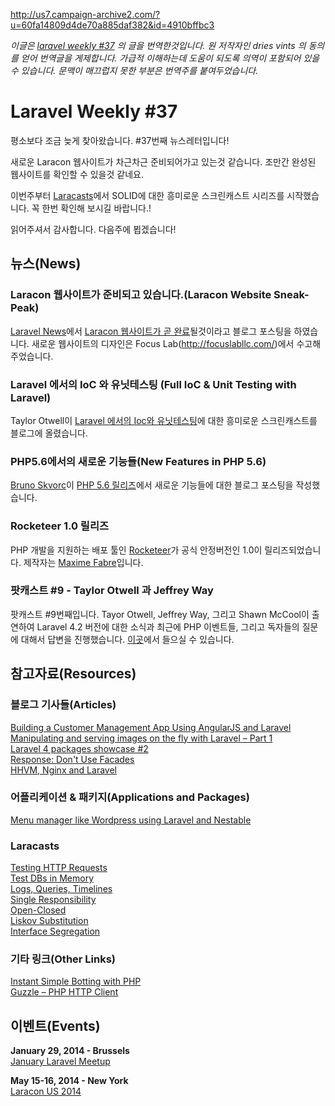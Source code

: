 http://us7.campaign-archive2.com/?u=60fa14809d4de70a885daf382&id=4910bffbc3

*이글은 [laravel weekly #37](http://us7.campaign-archive2.com/?u=60fa14809d4de70a885daf382&id=4910bffbc3) 의 글을 번역한것입니다. 원 저작자인 dries vints 의 동의를 얻어 번역글을 게제합니다. 가급적 이해하는데 도움이 되도록 의역이 포함되어 있을 수 있습니다. 문맥이 매끄럽지 못한 부분은 번역주를 붙여두었습니다.*

# Laravel Weekly #37

평소보다 조금 늦게 찾아왔습니다. #37번째 뉴스레터입니다!

새로운 Laracon 웹사이트가 차근차근 준비되어가고 있는것 같습니다. 조만간 완성된 웹사이트를 확인할 수 있을것 같네요.

이번주부터 [Laracasts](https://laracasts.com/)에서 SOLID에 대한 흥미로운 스크린캐스트 시리즈를 시작했습니다. 꼭 한번 확인해 보시길 바랍니다.!

읽어주셔서 감사합니다. 다음주에 뵙겠습니다!


## 뉴스(News)

### Laracon 웹사이트가 준비되고 있습니다.(Laracon Website Sneak-Peak)

[Laravel News](https://twitter.com/laravelnews)에서 [Laracon 웹사이트가 곧 완료](http://laravelnews.tumblr.com/post/73584680318/focus-lab-have-been-hard-at-work-on-the-laracon)될것이라고 블로그 포스팅을 하였습니다. 새로운 웹사이트의 디자인은 Focus Lab(http://focuslabllc.com/)에서 수고해 주었습니다.


### Laravel 에서의 IoC 와 유닛테스팅 (Full IoC & Unit Testing with Laravel)

Taylor Otwell이 [Laravel 에서의 Ioc와 유닛테스팅](http://taylorotwell.com/full-ioc-unit-testing-with-laravel/)에 대한 흥미로운 스크린캐스트를 블로그에 올렸습니다.

### PHP5.6에서의 새로운 기능들(New Features in PHP 5.6)

[Bruno Skvorc](https://twitter.com/bitfalls)이 [PHP 5.6 릴리즈](http://www.sitepoint.com/new-features-php-5-6/)에서 새로운 기능들에 대한 블로그 포스팅을 작성했습니다.


### Rocketeer 1.0 릴리즈

PHP 개발을 지원하는 배포 툴인 [Rocketeer](https://github.com/Anahkiasen/rocketeer)가 공식 안정버전인 1.0이 릴리즈되었습니다. 제작자는 [Maxime Fabre](https://twitter.com/Anahkiasen)입니다.


### 팟캐스트 #9 - Taylor Otwell 과 Jeffrey Way

 팟캐스트 #9번째입니다. Tayor Otwell, Jeffrey Way, 그리고 Shawn McCool이 출연하여 Laravel 4.2 버전에 대한 소식과 최근에 PHP 이벤트들, 그리고 독자들의 질문에 대해서 답변을 진행했습니다.  [이곳](http://laravel.io/topic/70/podcast-9-taylor-otwell-and-jeffrey-way)에서 들으실 수 있습니다. 


## 참고자료(Resources)

### 블로그 기사들(Articles)

[Building a Customer Management App Using AngularJS and Laravel](http://net.tutsplus.com/tutorials/php/building-a-customer-management-app-using-angularjs-and-laravel/)  
[Manipulating and serving images on the fly with Laravel – Part 1](http://creative-punch.net/2014/01/manipulating-serving-images-fly-part-1/)  
[Laravel 4 packages showcase #2](http://creative-punch.net/2014/01/laravel-4-packages-showcase-2/)  
[Response: Don't Use Facades](http://taylorotwell.com/response-dont-use-facades/)  
[HHVM, Nginx and Laravel](http://fideloper.com/hhvm-nginx-laravel)  

### 어플리케이션 & 패키지(Applications and Packages)

[Menu manager like Wordpress using Laravel and Nestable](https://github.com/msurguy/laravel-shop-menu)

### Laracasts

[Testing HTTP Requests](https://laracasts.com/lessons/testing-http-requests)  
[Test DBs in Memory](https://laracasts.com/lessons/test-databases-in-memory)  
[Logs, Queries, Timelines](https://laracasts.com/lessons/logs-queries-timelines)  
[Single Responsibility](https://laracasts.com/lessons/solid-single-responsibility-principle)  
[Open-Closed](https://laracasts.com/lessons/open-closed-principle)  
[Liskov Substitution](https://laracasts.com/lessons/liskov-substituion-principle)  
[Interface Segregation](https://laracasts.com/lessons/interface-segregation)  

### 기타 링크(Other Links)

[Instant Simple Botting with PHP](https://medium.com/tech-reviews/cb339ed80404)  
[Guzzle – PHP HTTP Client](http://www.sitepoint.com/guzzle-php-http-client/)  


## 이벤트(Events)

**January 29, 2014 - Brussels**  
[January Laravel Meetup](http://www.meetup.com/Laravel-Brussels/events/148656682/)

**May 15-16, 2014 - New York**  
[Laracon US 2014](http://conference.laravel.com/)